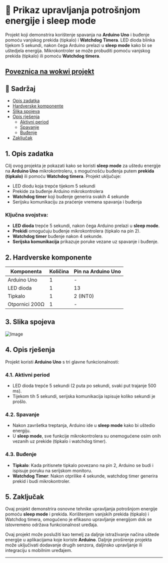 # 🔁 Prikaz upravljanja potrošnjom energije i sleep mode

Projekt koji demonstrira korištenje spavanja na **Arduino Uno** i buđenje pomoću vanjskog prekida (tipkalo) i **Watchdog Timera**. LED dioda blinka tijekom 5 sekundi, nakon čega Arduino prelazi u **sleep mode** kako bi se uštedjela energija. Mikrokontroler se može probuditi pomoću vanjskog prekida (tipkalo) ili pomoću **Watchdog timera**.

[Poveznica na wokwi projekt](https://wokwi.com/projects/427691329617498113)
---

## 📖 Sadržaj
- [Opis zadatka](#1-opis-zadatka)
- [Hardverske komponente](#2-hardverske-komponente)
- [Slika spojeva](#3-slika-spojeva)
- [Opis rješenja](#4-opis-rješenja)
  - [Aktivni period](#41-aktivni-period)
  - [Spavanje](#42-spavanje)
  - [Buđenje](#43-buđenje)
- [Zaključak](#5-zaključak)

## 1. Opis zadatka
Cilj ovog projekta je pokazati kako se koristi **sleep mode** za uštedu energije na **Arduino Uno** mikrokontroleru, s mogućnošću buđenja putem **prekida (tipkalo)** ili pomoću **Watchdog timera**. Projekt uključuje:
- LED diodu koja trepće tijekom 5 sekundi
- Prekide za buđenje Arduino mikrokontrolera
- **Watchdog timer** koji buđenje generira svakih 4 sekunde
- Serijsku komunikaciju za praćenje vremena spavanja i buđenja

### Ključna svojstva:
- **LED dioda** trepće 5 sekundi, nakon čega Arduino prelazi u **sleep mode**.
- **Prekidi** omogućuju buđenje mikrokontrolera (tipkalo na pin 2).
- **Watchdog timer** buđenje nakon 4 sekunde.
- **Serijska komunikacija** prikazuje poruke vezane uz spavanje i buđenje.

## 2. Hardverske komponente

| Komponenta      | Količina | Pin na Arduino Uno |
|-----------------|----------|--------------------|
| Arduino Uno     | 1        | -                  |
| LED dioda       | 1        | 13                 |
| Tipkalo         | 1        | 2 (INT0)           |
| Otpornici 200Ω  | 1        | -                  |

## 3. Slika spojeva
![Image](https://github.com/user-attachments/assets/ccdb0726-b31c-4b04-bcad-2766b9d433c5)


## 4. Opis rješenja

Projekt koristi **Arduino Uno** s tri glavne funkcionalnosti:

### 4.1. Aktivni period
- LED dioda trepće 5 sekundi (2 puta po sekundi, svaki put trajanje 500 ms).
- Tijekom tih 5 sekundi, serijska komunikacija ispisuje koliko sekundi je prošlo.

### 4.2. Spavanje
- Nakon završetka treptanja, Arduino ide u **sleep mode** kako bi uštedio energiju.
- U **sleep mode**, sve funkcije mikrokontrolera su onemogućene osim onih vezanih uz prekide (tipkalo i watchdog timer).

### 4.3. Buđenje
- **Tipkalo**: Kada pritisnete tipkalo povezano na pin 2, Arduino se budi i ispisuje poruku na serijskom monitoru.
- **Watchdog Timer**: Nakon otprilike 4 sekunde, watchdog timer generira prekid i budi mikrokontroler.

## 5. Zaključak
Ovaj projekt demonstrira osnovne tehnike upravljanja potrošnjom energije pomoću **sleep mode** i prekida. Korištenjem vanjskih prekida (tipkalo) i Watchdog timera, omogućeno je efikasno upravljanje energijom dok se istovremeno održava funkcionalnost uređaja. 

Ovaj projekt može poslužiti kao temelj za daljnje istraživanje načina uštede energije u aplikacijama koje koriste **Arduino**. Daljnje proširenje projekta može uključivati dodavanje drugih senzora, daljinsko upravljanje ili integraciju s mobilnim uređajem.

---
